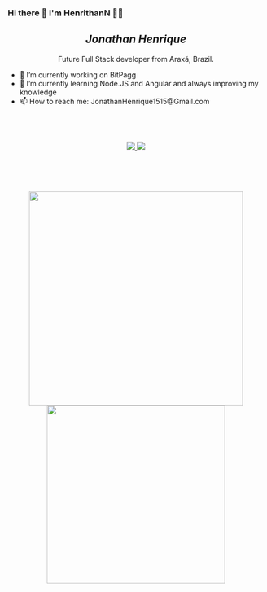 ### Hi there 👋 I'm HenrithanN 👨‍💻


<h2 align="center"><em>Jonathan Henrique</em></h2>
<p align='center'>
  Future Full Stack developer from Araxá, Brazil.
</p>
<p align="center">
    <ul>
        <li>🔭 I’m currently working on BitPagg</li>
        <li>🌱 I’m currently learning  Node.JS and Angular and always improving my knowledge</li>
        <li>📫 How to reach me: JonathanHenrique1515@Gmail.com</li>
    </ul>
     
</p>



<p align='center'>
  <br><br><br>
  <!--Socials-->
  <a href="https://www.linkedin.com/in/jonathan-henrique-1b4a69144/" target="_Blank">
    <img src="https://img.shields.io/badge/linkedin-%230077B5.svg?&style=for-the-badge&logo=linkedin&logoColor=white" />
  </a>        
  <a href="https://www.instagram.com/jonathan.hk/" target="_Blank">
      <img src="https://img.shields.io/badge/instagram-%23E4405F.svg?&style=for-the-badge&logo=instagram&logoColor=white" />        
    </a>
  
</p>
<br><br><br>
<!--Stats-->
<p align='center'>
  <a href="#"><img align="center"src="https://github-readme-stats.vercel.app/api?username=HenrithanN&show_icons=true&count_private=true&theme=dark" width="420"></a>
  <a href="#"><img align="center"src="https://github-readme-stats.vercel.app/api/top-langs/?username=HenrithanN&layout=compact" width="350"/></a>
  
    

</p>
  

<!--
**HenrithanN/HenrithanN** is a ✨ _special_ ✨ repository because its `README.md` (this file) appears on your GitHub profile.

Here are some ideas to get you started:

- 🔭 I’m currently working on ...
- 🌱 I’m currently learning ...
- 👯 I’m looking to collaborate on ...
- 🤔 I’m looking for help with ...
- 💬 Ask me about ...
- 📫 How to reach me: ...
- 😄 Pronouns: ...
- ⚡ Fun fact: ...
-->
